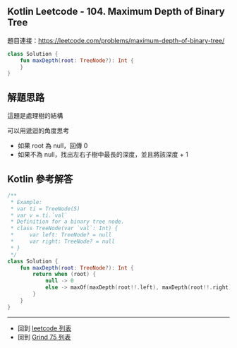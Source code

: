 ## Kotlin Leetcode - 104. Maximum Depth of Binary Tree

題目連接：<https://leetcode.com/problems/maximum-depth-of-binary-tree/>

```kotlin
class Solution {  
    fun maxDepth(root: TreeNode?): Int {  
    }  
}
```

## 解題思路

這題是處理樹的結構

可以用遞迴的角度思考

- 如果 root 為 null，回傳 0
- 如果不為 null，找出左右子樹中最長的深度，並且將該深度 + 1

## Kotlin 參考解答

```kotlin
/**
 * Example:
 * var ti = TreeNode(5)
 * var v = ti.`val`
 * Definition for a binary tree node.
 * class TreeNode(var `val`: Int) {
 *     var left: TreeNode? = null
 *     var right: TreeNode? = null
 * }
 */
class Solution {
    fun maxDepth(root: TreeNode?): Int {
        return when (root) {
            null -> 0
            else -> maxOf(maxDepth(root!!.left), maxDepth(root!!.right)) + 1
        }
    }
}
```

----

- 回到 [leetcode 列表](index.md)
- 回到 [Grind 75 列表](grind75.md)
